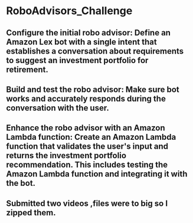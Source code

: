 # RoboAdvisors_Challenge

## Configure the initial robo advisor: Define an Amazon Lex bot with a single intent that establishes a conversation about requirements to suggest an investment portfolio for retirement.

## Build and test the robo advisor: Make sure  bot works and accurately responds during the conversation with the user.

## Enhance the robo advisor with an Amazon Lambda function: Create an Amazon Lambda function that validates the user's input and returns the investment portfolio recommendation. This includes testing the Amazon Lambda function and integrating it with the bot.
## Submitted two videos ,files were to big so I zipped them.
